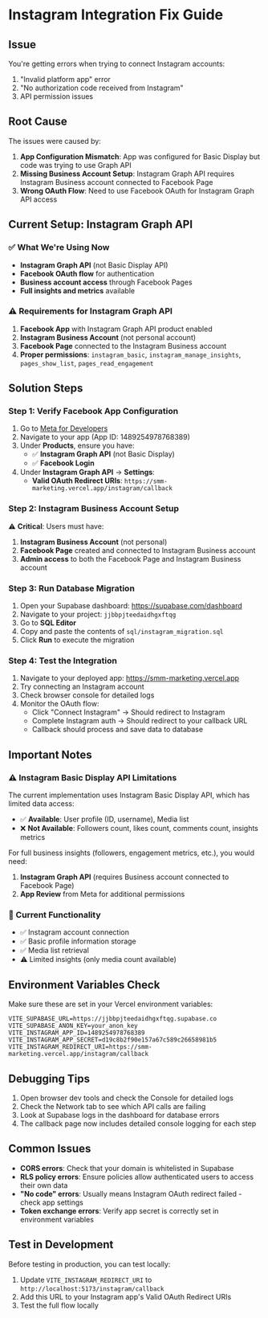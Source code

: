 # Instagram Integration Fix Guide

## Issue

You're getting errors when trying to connect Instagram accounts:
1. "Invalid platform app" error 
2. "No authorization code received from Instagram"
3. API permission issues

## Root Cause

The issues were caused by:
1. **App Configuration Mismatch**: App was configured for Basic Display but code was trying to use Graph API
2. **Missing Business Account Setup**: Instagram Graph API requires Instagram Business account connected to Facebook Page
3. **Wrong OAuth Flow**: Need to use Facebook OAuth for Instagram Graph API access

## Current Setup: Instagram Graph API

### ✅ What We're Using Now
- **Instagram Graph API** (not Basic Display API)
- **Facebook OAuth flow** for authentication
- **Business account access** through Facebook Pages
- **Full insights and metrics** available

### ⚠️ Requirements for Instagram Graph API
1. **Facebook App** with Instagram Graph API product enabled
2. **Instagram Business Account** (not personal account)
3. **Facebook Page** connected to the Instagram Business account
4. **Proper permissions**: `instagram_basic`, `instagram_manage_insights`, `pages_show_list`, `pages_read_engagement`

## Solution Steps

### Step 1: Verify Facebook App Configuration
1. Go to [Meta for Developers](https://developers.facebook.com)
2. Navigate to your app (App ID: 1489254978768389)
3. Under **Products**, ensure you have:
   - ✅ **Instagram Graph API** (not Basic Display)
   - ✅ **Facebook Login**
4. Under **Instagram Graph API** → **Settings**:
   - **Valid OAuth Redirect URIs**: `https://smm-marketing.vercel.app/instagram/callback`

### Step 2: Instagram Business Account Setup
⚠️ **Critical**: Users must have:
1. **Instagram Business Account** (not personal)
2. **Facebook Page** created and connected to Instagram Business account
3. **Admin access** to both the Facebook Page and Instagram Business account

### Step 3: Run Database Migration
1. Open your Supabase dashboard: https://supabase.com/dashboard
2. Navigate to your project: `jjbbpjteedaidhgxftqg`
3. Go to **SQL Editor**
4. Copy and paste the contents of `sql/instagram_migration.sql`
5. Click **Run** to execute the migration

### Step 4: Test the Integration
1. Navigate to your deployed app: https://smm-marketing.vercel.app
2. Try connecting an Instagram account
3. Check browser console for detailed logs
4. Monitor the OAuth flow:
   - Click "Connect Instagram" → Should redirect to Instagram
   - Complete Instagram auth → Should redirect to your callback URL
   - Callback should process and save data to database

## Important Notes

### ⚠️ Instagram Basic Display API Limitations
The current implementation uses Instagram Basic Display API, which has limited data access:
- ✅ **Available**: User profile (ID, username), Media list
- ❌ **Not Available**: Followers count, likes count, comments count, insights metrics

For full business insights (followers, engagement metrics, etc.), you would need:
1. **Instagram Graph API** (requires Business account connected to Facebook Page)
2. **App Review** from Meta for additional permissions

### 🔄 Current Functionality
- ✅ Instagram account connection
- ✅ Basic profile information storage
- ✅ Media list retrieval
- ⚠️ Limited insights (only media count available)

## Environment Variables Check

Make sure these are set in your Vercel environment variables:

```
VITE_SUPABASE_URL=https://jjbbpjteedaidhgxftqg.supabase.co
VITE_SUPABASE_ANON_KEY=your_anon_key
VITE_INSTAGRAM_APP_ID=1489254978768389
VITE_INSTAGRAM_APP_SECRET=d19c8b2f90e157a67c589c26658981b5
VITE_INSTAGRAM_REDIRECT_URI=https://smm-marketing.vercel.app/instagram/callback
```

## Debugging Tips

1. Open browser dev tools and check the Console for detailed logs
2. Check the Network tab to see which API calls are failing
3. Look at Supabase logs in the dashboard for database errors
4. The callback page now includes detailed console logging for each step

## Common Issues

- **CORS errors**: Check that your domain is whitelisted in Supabase
- **RLS policy errors**: Ensure policies allow authenticated users to access their own data
- **"No code" errors**: Usually means Instagram OAuth redirect failed - check app settings
- **Token exchange errors**: Verify app secret is correctly set in environment variables

## Test in Development

Before testing in production, you can test locally:

1. Update `VITE_INSTAGRAM_REDIRECT_URI` to `http://localhost:5173/instagram/callback`
2. Add this URL to your Instagram app's Valid OAuth Redirect URIs
3. Test the full flow locally
